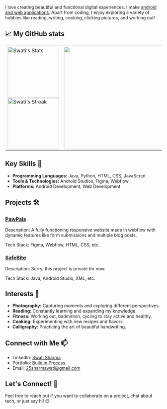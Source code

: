 I love creating beautiful and functional digital experiences. I make <u>android and web applications</u>. Apart from coding, I enjoy exploring a variety of hobbies like reading, writing, cooking, clicking pictures, and working out!

## 📈 My GitHub stats

<table>
  <tr>
    <td>
      <img src="https://github-readme-stats.vercel.app/api?username=swatified&theme=tokyonight&show_icons=true&hide_border=true&count_private=true" alt="Swati's Stats" height="165">
      <br>
      <img src="https://github-readme-streak-stats.herokuapp.com/?user=swatified&theme=tokyonight&hide_border=true" alt="Swati's Streak" height="165">
    </td>
    <td>
      <img src="https://i.ibb.co/QfGZ1K1/I-are-programmer-I-make-computer-Beep-Boop-Beep-Beep-Boop-cute-cat-programmer-blue-Sticker-for-Sale.jpg" height="330">
    </td>
  </tr>
</table>


## Key Skills 🔧

- **Programming Languages:** Java, Python, HTML, CSS, JavaScript
- **Tools & Technologies:** Android Studios, Figma, Webflow
- **Platforms:** Android Development, Web Development

## Projects 🛠️

### [PawPals]([link-to-another-project-repo](https://pet-adoption-project-by-swati.webflow.io/))

Description: A fully functioning responsive website made in webflow with dynamic features like form submissions and multiple blog posts.

Tech Stack: Figma, Webflow, HTML, CSS, etc.

### [SafeBite](https://github.com/codeetoadd/safebite)

Description: Sorry, this project is private for now.

Tech Stack: Java, Android Studio, XML, etc.


## Interests 🌟

- **Photography:** Capturing moments and exploring different perspectives.
- **Reading:** Constantly learning and expanding my knowledge.
- **Fitness:** Working out, badminton, cycling to stay active and healthy.
- **Cooking:** Experimenting with new recipes and flavors.
- **Calligraphy:** Practicing the art of beautiful handwriting.

## Connect with Me 📫

- LinkedIn: [Swati Sharma](https://www.linkedin.com/in/dev-swati/)
- Portfolio: [Build in Process](link-to-portfolio)
- Email: 25sharmswati@gmail.com

## Let's Connect! 🚀

Feel free to reach out if you want to collaborate on a project, chat about tech, or just say hi! 😊
